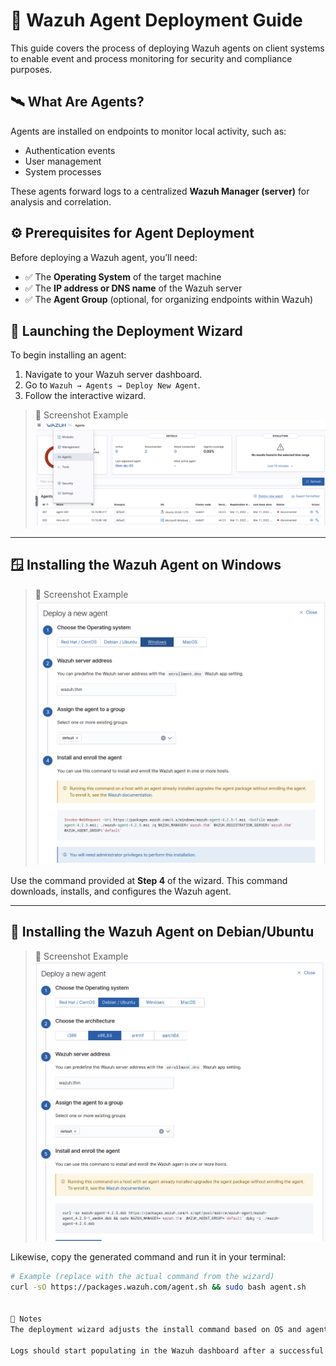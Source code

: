 
# 📘 Wazuh Agent Deployment Guide

This guide covers the process of deploying Wazuh agents on client systems to enable event and process monitoring for security and compliance purposes.

## 🛰️ What Are Agents?

Agents are installed on endpoints to monitor local activity, such as:

- Authentication events
- User management
- System processes

These agents forward logs to a centralized **Wazuh Manager (server)** for analysis and correlation.

## ⚙️ Prerequisites for Agent Deployment

Before deploying a Wazuh agent, you’ll need:

- ✅ The **Operating System** of the target machine
- ✅ The **IP address or DNS name** of the Wazuh server
- ✅ The **Agent Group** (optional, for organizing endpoints within Wazuh)

## 🚀 Launching the Deployment Wizard

To begin installing an agent:

1. Navigate to your Wazuh server dashboard.
2. Go to `Wazuh → Agents → Deploy New Agent`.
3. Follow the interactive wizard.

> 📸 Screenshot Example  
> ![Wazuh Deployment Wizard Screenshot](./wazuh_install.png)

---

## 🪟 Installing the Wazuh Agent on Windows

> 📸 Screenshot Example  
> ![Wazuh Deployment Wizard Screenshot](./Deploy_agent_windows.png)

Use the command provided at **Step 4** of the wizard. This command downloads, installs, and configures the Wazuh agent.


---

## 🐧 Installing the Wazuh Agent on Debian/Ubuntu
> 📸 Screenshot Example  
> ![Wazuh Deployment Wizard Screenshot](./Deploy_agent.png)

Likewise, copy the generated command and run it in your terminal:

```bash
# Example (replace with the actual command from the wizard)
curl -sO https://packages.wazuh.com/agent.sh && sudo bash agent.sh


📌 Notes
The deployment wizard adjusts the install command based on OS and agent group.

Logs should start populating in the Wazuh dashboard after a successful install.
